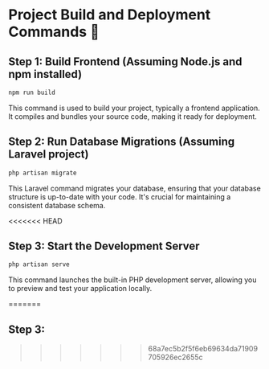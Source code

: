 # Project Build and Deployment Commands 🚀

## Step 1: Build Frontend (Assuming Node.js and npm installed)
```bash
npm run build
```
This command is used to build your project, typically a frontend application. It compiles and bundles your source code, making it ready for deployment.

## Step 2: Run Database Migrations (Assuming Laravel project)

```bash
php artisan migrate
```
This Laravel command migrates your database, ensuring that your database structure is up-to-date with your code. It's crucial for maintaining a consistent database schema.

<<<<<<< HEAD
## Step 3: Start the Development Server

```bash
php artisan serve
```
This command launches the built-in PHP development server, allowing you to preview and test your application locally.

=======
## Step 3:
>>>>>>> 68a7ec5b2f5f6eb69634da71909705926ec2655c
